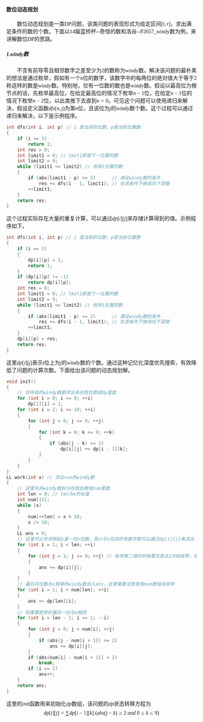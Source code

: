 #### <font face="宋体">数位动态规划
&emsp;&emsp;数位动态规划是一类DP问题，该类问题的表现形式为给定区间$[l,r]$，求出满足条件的数的个数。下面以14届蓝桥杯--奇怪的数和洛谷--P2657_windy数为例，来讲解数位DP的思路。
##### 1.windy数
&emsp;&emsp;不含有前导零且相邻数字之差至少为2的数称为windy数。解决该问题的最朴素的想法是通过枚举，假如有一个$n$位的数字，该数字中的每两位的绝对值大于等于2称这样的数是windy数。特别地，仅有一位数的数也是windy数。假设以最高位为根节点的话，先枚举最高位，在给定最高位的情况下枚举$n-1$位，在给定$n-1$位的情况下枚举$n-2$位，以此类推下去直到$n=0$。可见这个问题可以使用递归来解决，假设定义函数$dfs(n,j)$为第$n$位，且该位为$j$的windy数个数。这个过程可以通过递归来解决，以下是示例程序。
```cpp
int dfs(int i, int p) // i 是当前的位数，p是当前位置数
{
    if (i == 1)
        return 1;
    int res = 0;
    int limit1 = 0; // lmit1即是下一位置的数
    int limit2 = 9;
    while (limit1 <= limit2) // 枚举i位置的数
    {
        if (abs(limit1 - p) >= 2)      // 满足windy数的条件
            res += dfs(i - 1, limit1); // 在该条件下继续向下深搜
        ++limit1;
    }
    return res;
}
```
这个过程实际存在大量的重复计算，可以通过$dp[i][j]$来存储计算得到的值。示例程序如下。
```cpp
int dfs(int i, int p) // i 是当前的位数，p是当前位置数
{
    if (i == 1)
    {
        dp[i][p] = 1;
        return 1;
    }
    if (dp[i][p] != -1)
        return dp[i][p];
    int res = 0;
    int limit1 = 0; // lmit1即是下一位置的数
    int limit2 = 9;
    while (limit1 <= limit2) // 枚举i位置的数
    {
        if (abs(limit1 - p) >= 2)      // 满足windy数的条件
            res += dfs(i - 1, limit1); // 在该条件下继续向下深搜
        ++limit1;
    }
    dp[i][p] = res;
    return res;
}
```
这里$dp[i][j]$表示$i$位上为$j$的windy数的个数。通过这种记忆化深度优先搜索，有效降低了问题的计算次数。下面给出该问题的动态规划解。
```cpp
void init()
{
    // 将所有的windy数都求出来存放在数组dp里面
    for (int i = 0; i <= 9; ++i)
        dp[1][i] = 1;
    for (int i = 2; i <= 10; ++i)
    {
        for (int j = 0; j <= 9; ++j)
        {
            for (int k = 0; k <= 9; ++k)
            {
                if (abs(j - k) >= 2)
                    dp[i][j] += dp[i - 1][k];
            }
        }
    }
}
LL work(int x) // 求出<=x的windy数
{
    // 这里先将windy数拆分存放在数组num里面
    int len = 0; // len为x的长度
    int num[11];
    while (x)
    {
        num[++len] = x % 10;
        x /= 10;
    }
    LL ans = 0;
    // 这里可以考虑假如x是一位n位数，其小于n位的所有数字都可以通过dp[i][j]来求出
    for (int i = 1; i < len; ++i)
    {
        for (int j = 1; j <= 9; ++j) // 枚举第二维的时候要注意从1开始枚举，否则存在前导为零的数字，不符合题意
        {
            ans += dp[i][j];
        }
    }
    // 最后将位数与x相等的windy数加入ans，这里需要注意使用num数组来枚举
    for (int i = 1; i < num[len]; ++i)
    {
        ans += dp[len][i];
    }
    // 如果要枚举的最后一位与x相同
    for (int i = len - 1; i >= 1; --i)
    {
        for (int j = 0; j < num[i]; ++j)
        {
            if (abs(j - num[i + 1]) >= 2)
                ans += dp[i][j];
        }
        if (abs(num[i] - num[i + 1]) < 2)
            break;
        if (i == 1)
            ans++;
    }
    return ans;
}
```
这里的$init$函数用来初始化$dp$数组，该问题的$dp$状态转移方程为
$$
dp[i][j] = \sum dp[i-1][k]\ (abs(j-k)\ge 2\ and\ 0\le k\le 9)
$$

